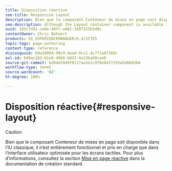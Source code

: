 ```yaml
---
title: Disposition réactive
seo-title: Responsive Layout
description: Bien que le composant Conteneur de mises en page soit disponible dans l’IU classique, il n’est entièrement fonctionnel et pris en charge que dans l’interface utilisateur optimisée pour les écrans tactiles.
seo-description: Although the Layout container component is available in the classic UI, its full functionality is only available and supported in the touch-enabled UI.
uuid: 203c7491-ce0e-49fc-ad81-1697325b3d8c
contentOwner: Chris Bohnert
products: SG_EXPERIENCEMANAGER/6.4/SITES
topic-tags: page-authoring
content-type: reference
discoiquuid: 69a20064-99c9-4ead-9cc1-4c771a87268c
exl-id: 648ac183-b1e0-46b8-b831-4a13ba50cae8
source-git-commit: bd94d3949f0117aa3e1c9f0e84f7293a5d6b03b4
workflow-type: tm+mt
source-wordcount: '62'
ht-degree: 100%

---
```


# Disposition réactive{#responsive-layout}

>[!CAUTION]
>
>Bien que le composant Conteneur de mises en page soit disponible dans l’IU classique, il n’est entièrement fonctionnel et pris en charge que dans l’interface utilisateur optimisée pour les écrans tactiles. Pour plus d’informations, consultez la section [Mise en page réactive](/help/sites-authoring/responsive-layout.md) dans la documentation de création standard.
